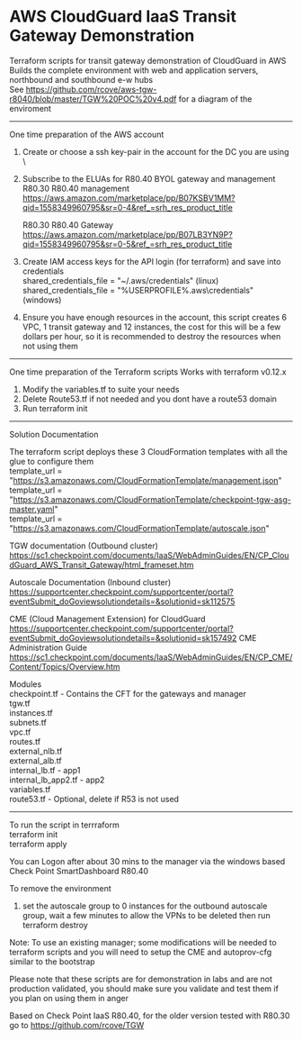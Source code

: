 # AWS CloudGuard IaaS Transit Gateway Demonstration 

Terraform scripts for transit gateway demonstration of CloudGuard in AWS\
Builds the complete environment with web and application servers, northbound and southbound e-w hubs\
See https://github.com/rcove/aws-tgw-r8040/blob/master/TGW%20POC%20v4.pdf for a diagram of the enviroment


---------------------------------------------------------------
One time preparation of the AWS account 
1.	Create or choose a ssh key-pair in the account for the DC you are using \
2.	Subscribe to the ELUAs for R80.40 BYOL gateway and management \
    R80.30 R80.40 management \
    https://aws.amazon.com/marketplace/pp/B07KSBV1MM?qid=1558349960795&sr=0-4&ref_=srh_res_product_title

    R80.30 R80.40 Gateway \
    https://aws.amazon.com/marketplace/pp/B07LB3YN9P?qid=1558349960795&sr=0-5&ref_=srh_res_product_title

3.	Create IAM access keys for the API login (for terraform) and save into credentials \
      shared_credentials_file = "~/.aws/credentials"  (linux) \
      shared_credentials_file = "%USERPROFILE%\.aws\credentials"  (windows)
      
4.  Ensure you have enough resources in the account, this script creates 6 VPC, 1 transit gateway and 12 instances, the cost for this will be a few dollars per hour, so it is recommended to destroy the resources when not using them  

----------------------------------------------------------------

One time preparation of the Terraform scripts 
Works with terraform v0.12.x 
1. Modify the variables.tf to suite your needs   
2. Delete Route53.tf if not needed and you dont have a route53 domain 
3. Run terraform init 

------------------------------------------------------------------

Solution Documentation   

The terraform script deploys these 3 CloudFormation templates with all the glue to configure them \
  template_url        = "https://s3.amazonaws.com/CloudFormationTemplate/management.json" \
  template_url        = "https://s3.amazonaws.com/CloudFormationTemplate/checkpoint-tgw-asg-master.yaml" \
  template_url        = "https://s3.amazonaws.com/CloudFormationTemplate/autoscale.json" 

TGW documentation (Outbound cluster) \
https://sc1.checkpoint.com/documents/IaaS/WebAdminGuides/EN/CP_CloudGuard_AWS_Transit_Gateway/html_frameset.htm

Autoscale Documentation (Inbound cluster) \
https://supportcenter.checkpoint.com/supportcenter/portal?eventSubmit_doGoviewsolutiondetails=&solutionid=sk112575   

CME (Cloud Management Extension) for CloudGuard \
https://supportcenter.checkpoint.com/supportcenter/portal?eventSubmit_doGoviewsolutiondetails=&solutionid=sk157492
CME Administration Guide \
https://sc1.checkpoint.com/documents/IaaS/WebAdminGuides/EN/CP_CME/Content/Topics/Overview.htm

Modules  
  checkpoint.tf   - Contains the CFT for the gateways and manager\
  tgw.tf\
  instances.tf\
  subnets.tf\
  vpc.tf\
  routes.tf\
  external_nlb.tf\
  external_alb.tf\
  internal_lb.tf        - app1\
  internal_lb_app2.tf   - app2\
  variables.tf\
  route53.tf        - Optional, delete if R53 is not used  

-------------------------------------------------------------------

To run the script in terrraform  
    terraform init\
    terraform apply

You can Logon after about 30 mins to the manager via the windows based Check Point SmartDashboard R80.40

To remove the environment  
1. set the autoscale group to 0 instances for the outbound autoscale group, wait a few minutes to allow the VPNs to be deleted then run\
    terraform destroy

Note: To use an existing manager; some modifications will be needed to terraform scripts and you will need to setup the CME and autoprov-cfg similar to the bootstrap

Please note that these scripts are for demonstration in labs and are not production validated, you should make sure you validate and test them if you plan on using them in anger

Based on Check Point IaaS R80.40, for the older version tested with R80.30 go to https://github.com/rcove/TGW 
